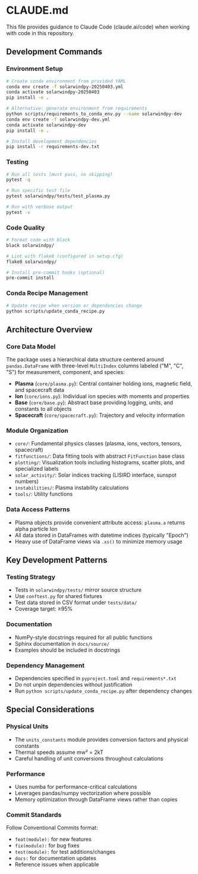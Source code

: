 # CLAUDE.md

This file provides guidance to Claude Code (claude.ai/code) when working with code in this repository.

## Development Commands

### Environment Setup
```bash
# Create conda environment from provided YAML
conda env create -f solarwindpy-20250403.yml
conda activate solarwindpy-20250403
pip install -e .

# Alternative: generate environment from requirements
python scripts/requirements_to_conda_env.py --name solarwindpy-dev
conda env create -f solarwindpy-dev.yml
conda activate solarwindpy-dev
pip install -e .

# Install development dependencies
pip install -r requirements-dev.txt
```

### Testing
```bash
# Run all tests (must pass, no skipping)
pytest -q

# Run specific test file
pytest solarwindpy/tests/test_plasma.py

# Run with verbose output
pytest -v
```

### Code Quality
```bash
# Format code with black
black solarwindpy/

# Lint with flake8 (configured in setup.cfg)
flake8 solarwindpy/

# Install pre-commit hooks (optional)
pre-commit install
```

### Conda Recipe Management
```bash
# Update recipe when version or dependencies change
python scripts/update_conda_recipe.py
```

## Architecture Overview

### Core Data Model
The package uses a hierarchical data structure centered around `pandas.DataFrame` with three-level `MultiIndex` columns labeled ("M", "C", "S") for measurement, component, and species:
- **Plasma** (`core/plasma.py`): Central container holding ions, magnetic field, and spacecraft data
- **Ion** (`core/ions.py`): Individual ion species with moments and properties
- **Base** (`core/base.py`): Abstract base providing logging, units, and constants to all objects
- **Spacecraft** (`core/spacecraft.py`): Trajectory and velocity information

### Module Organization
- `core/`: Fundamental physics classes (plasma, ions, vectors, tensors, spacecraft)
- `fitfunctions/`: Data fitting tools with abstract `FitFunction` base class
- `plotting/`: Visualization tools including histograms, scatter plots, and specialized labels
- `solar_activity/`: Solar indices tracking (LISIRD interface, sunspot numbers)
- `instabilities/`: Plasma instability calculations
- `tools/`: Utility functions

### Data Access Patterns
- Plasma objects provide convenient attribute access: `plasma.a` returns alpha particle Ion
- All data stored in DataFrames with datetime indices (typically "Epoch")
- Heavy use of DataFrame views via `.xs()` to minimize memory usage

## Key Development Patterns

### Testing Strategy
- Tests in `solarwindpy/tests/` mirror source structure
- Use `conftest.py` for shared fixtures
- Test data stored in CSV format under `tests/data/`
- Coverage target: ≥95%

### Documentation
- NumPy-style docstrings required for all public functions
- Sphinx documentation in `docs/source/`
- Examples should be included in docstrings

### Dependency Management
- Dependencies specified in `pyproject.toml` and `requirements*.txt`
- Do not unpin dependencies without justification
- Run `python scripts/update_conda_recipe.py` after dependency changes

## Special Considerations

### Physical Units
- The `units_constants` module provides conversion factors and physical constants
- Thermal speeds assume mw² = 2kT
- Careful handling of unit conversions throughout calculations

### Performance
- Uses numba for performance-critical calculations
- Leverages pandas/numpy vectorization where possible
- Memory optimization through DataFrame views rather than copies

### Commit Standards
Follow Conventional Commits format:
- `feat(module):` for new features
- `fix(module):` for bug fixes
- `test(module):` for test additions/changes
- `docs:` for documentation updates
- Reference issues when applicable